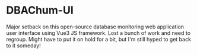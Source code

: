 # DBAChum-UI
Major setback on this open-source database monitoring web application user interface using Vue3 JS framework. Lost a bunch of work and need to regroup. Might have to put it on hold for a bit, but I'm still hyped to get back to it someday!
